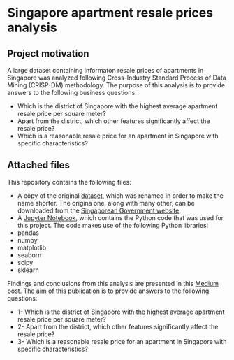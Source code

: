 # Singapore apartment resale prices analysis
## Project motivation
A large dataset containing informaton resale prices of apartments in Singapore was analyzed following Cross-Industry Standard Process of Data Mining (CRISP-DM) methodology.
The purpose of this analysis is to provide answers to the following business questions:

* Which is the district of Singapore with the highest average apartment resale price per square meter?
* Apart from the district, which other features significantly affect the resale price?
* Which is a reasonable resale price for an apartment in Singapore with specific characteristics?

## Attached files
This repository contains the following files:
* A copy of the original [dataset](SG_prices.csv), which was renamed in order to make the name shorter. The origina one, along with many other, can be downloaded from the 
[Singaporean Government website](https://data.gov.sg/dataset/resale-flat-prices?resource_id=42ff9cfe-abe5-4b54-beda-c88f9bb438ee).
* A [Jupyter Notebook](https://github.com/Luis-Conti/Udacity-Data-Scientist/blob/main/Singapore%20apartment%20resale%20prices%20analysis.ipynb), which contains the Python code that was used for this project. The code makes use of the following Python libraries:
* pandas
* numpy
* matplotlib
* seaborn
* scipy
* sklearn



Findings and conclusions from this analysis are presented in this [Medium post](https://luis-conti-gz.medium.com/singapore-apartment-resale-prices-analysis-1105770b3015). The aim of this publication is to provide answers to the following questions:
* 1- Which is the district of Singapore with the highest average apartment resale price per square meter?
* 2- Apart from the district, which other features significantly affect the resale price?
* 3- Which is a reasonable resale price for an apartment in Singapore with specific characteristics?

